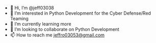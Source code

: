 - 👋 Hi, I’m @jeff03038
- 👀 I’m interested in Python Development for the Cyber Defense/Red Teaming
- 🌱 I’m currently learning more
- 💞️ I’m looking to collaborate on Python Development
- 📫 How to reach me jeffro03053@gmail.com

<!---
jeff03038/jeff03038 is a ✨ special ✨ repository because its `README.md` (this file) appears on your GitHub profile.
You can click the Preview link to take a look at your changes.
--->
